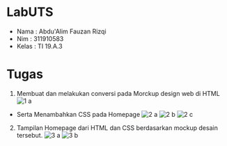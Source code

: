 # LabUTS 

- Nama : Abdu'Alim Fauzan Rizqi
- Nim : 311910583
- Kelas : TI 19.A.3
 
# Tugas

1. Membuat dan melakukan conversi pada Morckup design web di HTML 
![1 a](https://user-images.githubusercontent.com/59682730/116865076-26407480-ac33-11eb-9c34-26c1f90d2e39.png)

- Serta Menambahkan CSS pada Homepage
![2 a](https://user-images.githubusercontent.com/59682730/116865080-280a3800-ac33-11eb-8fe2-dc9f16ef52da.png)
![2 b](https://user-images.githubusercontent.com/59682730/116865082-28a2ce80-ac33-11eb-9a51-f5acd6a92df3.png)
![2 c](https://user-images.githubusercontent.com/59682730/116865083-28a2ce80-ac33-11eb-926a-37cdcb9ea5c7.png)
2. Tampilan Homepage dari HTML dan CSS berdasarkan mockup desain tersebut.
![3 a](https://user-images.githubusercontent.com/59682730/116865085-293b6500-ac33-11eb-9ff9-3681de8c7ab9.png)
![3 b](https://user-images.githubusercontent.com/59682730/116865093-2b9dbf00-ac33-11eb-944d-dda3c2360086.png)

